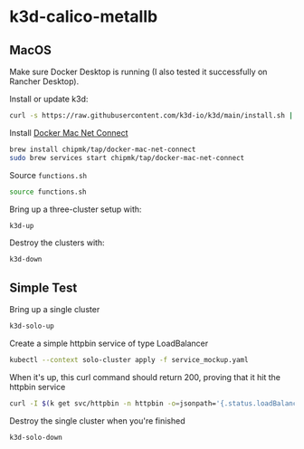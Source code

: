 # k3d-calico-metallb

## MacOS

Make sure Docker Desktop is running (I also tested it successfully on Rancher Desktop).

Install or update k3d:
```sh
curl -s https://raw.githubusercontent.com/k3d-io/k3d/main/install.sh | bash
```

Install [Docker Mac Net Connect](https://github.com/chipmk/docker-mac-net-connect)
```sh
brew install chipmk/tap/docker-mac-net-connect
sudo brew services start chipmk/tap/docker-mac-net-connect
```

Source `functions.sh`
```sh
source functions.sh
```

Bring up a three-cluster setup with:
```sh
k3d-up
```

Destroy the clusters with: 
```sh
k3d-down
```

## Simple Test

Bring up a single cluster
```sh
k3d-solo-up
```

Create a simple httpbin service of type LoadBalancer
```sh
kubectl --context solo-cluster apply -f service_mockup.yaml
```

When it's up, this curl command should return 200, proving that it hit the  
httpbin service
```sh
curl -I $(k get svc/httpbin -n httpbin -o=jsonpath='{.status.loadBalancer.ingress[0].ip}{":"}{.spec.ports[0].port}')
```

Destroy the single cluster when you're finished
```sh
k3d-solo-down
```
